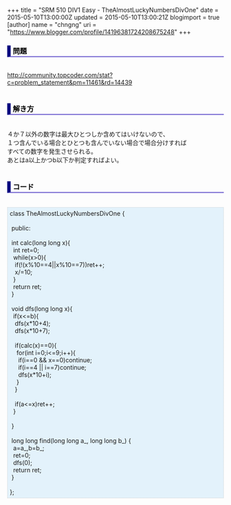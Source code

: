 +++
title = "SRM 510 DIV1 Easy - TheAlmostLuckyNumbersDivOne"
date = 2015-05-10T13:00:00Z
updated = 2015-05-10T13:00:21Z
blogimport = true 
[author]
	name = "chngng"
	uri = "https://www.blogger.com/profile/14196381724208675248"
+++

<div dir="ltr" style="text-align: left;" trbidi="on"><h3 style="border-bottom: 2px solid slateblue; border-left: 8px solid navy; color: black; padding: 0px 0px 1px 5px;">問題 <br /></h3><br /><a href="http://community.topcoder.com/stat?c=problem_statement&amp;pm=11461&amp;rd=14439" target="_blank">http://community.topcoder.com/stat?c=problem_statement&amp;pm=11461&amp;rd=14439</a><br /><br /><h3 style="border-bottom: 2px solid slateblue; border-left: 8px solid navy; color: black; padding: 0px 0px 1px 5px;">解き方 </h3><br />４か７以外の数字は最大ひとつしか含めてはいけないので、<br />１つ含んでいる場合とひとつも含んでいない場合で場合分けすれば<br />すべての数字を発生させられる。<br />あとはa以上かつb以下か判定すればよい。<br /><br /><h3 style="border-bottom: 2px solid slateblue; border-left: 8px solid navy; color: black; padding: 0px 0px 1px 5px;">コード </h3><br /><div style="background-color: #e3f2fb; border: 1px dotted #CCCCCC; padding: 5px;">class TheAlmostLuckyNumbersDivOne {<br /><br /><span class="Apple-tab-span" style="white-space: pre;"> </span>public:<br /><br /><span class="Apple-tab-span" style="white-space: pre;"> </span>int calc(long long x){<br /><span class="Apple-tab-span" style="white-space: pre;">  </span>int ret=0;<br /><span class="Apple-tab-span" style="white-space: pre;">  </span>while(x&gt;0){<br /><span class="Apple-tab-span" style="white-space: pre;">   </span>if(!(x%10==4||x%10==7))ret++;<br /><span class="Apple-tab-span" style="white-space: pre;">   </span>x/=10;<br /><span class="Apple-tab-span" style="white-space: pre;">  </span>}<br /><span class="Apple-tab-span" style="white-space: pre;">  </span>return ret;<br /><span class="Apple-tab-span" style="white-space: pre;"> </span>}<br /><br /><span class="Apple-tab-span" style="white-space: pre;"> </span>void dfs(long long x){<br /><span class="Apple-tab-span" style="white-space: pre;">  </span>if(x&lt;=b){<br /><span class="Apple-tab-span" style="white-space: pre;">   </span>dfs(x*10+4);<br /><span class="Apple-tab-span" style="white-space: pre;">   </span>dfs(x*10+7);<br /><br /><span class="Apple-tab-span" style="white-space: pre;">   </span>if(calc(x)==0){<br /><span class="Apple-tab-span" style="white-space: pre;">    </span>for(int i=0;i&lt;=9;i++){<br /><span class="Apple-tab-span" style="white-space: pre;">     </span>if(i==0 &amp;&amp; x==0)continue;<br /><span class="Apple-tab-span" style="white-space: pre;">     </span>if(i==4 || i==7)continue;<br /><span class="Apple-tab-span" style="white-space: pre;">     </span>dfs(x*10+i);<br /><span class="Apple-tab-span" style="white-space: pre;">    </span>}<br /><span class="Apple-tab-span" style="white-space: pre;">   </span>}<br /><br /><span class="Apple-tab-span" style="white-space: pre;">   </span>if(a&lt;=x)ret++;<br /><span class="Apple-tab-span" style="white-space: pre;">  </span>}<br /><br /><span class="Apple-tab-span" style="white-space: pre;"> </span>}<br /><br /><span class="Apple-tab-span" style="white-space: pre;"> </span>long long find(long long a_, long long b_) {<br /><span class="Apple-tab-span" style="white-space: pre;">  </span>a=a_,b=b_;<br /><span class="Apple-tab-span" style="white-space: pre;">  </span>ret=0;<br /><span class="Apple-tab-span" style="white-space: pre;">  </span>dfs(0);<br /><span class="Apple-tab-span" style="white-space: pre;">  </span>return ret;<br /><span class="Apple-tab-span" style="white-space: pre;"> </span>}<br /><br />};</div></div>
